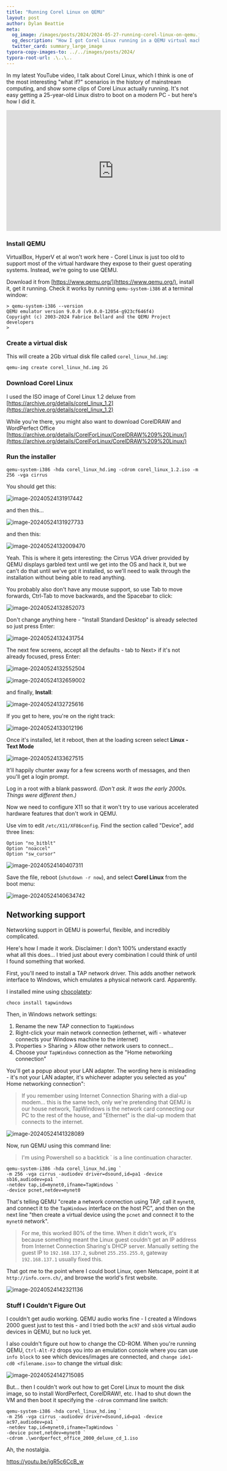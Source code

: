 ```yaml
---
title: "Running Corel Linux on QEMU"
layout: post
author: Dylan Beattie
meta:
  og_image: /images/posts/2024/2024-05-27-running-corel-linux-on-qemu.jpg
  og_description: "How I got Corel Linux running in a QEMU virtual machine on Windows 10"
  twitter_card: summary_large_image
typora-copy-images-to: ../../images/posts/2024/
typora-root-url: .\..\..
---
```


In my latest YouTube video, I talk about Corel Linux, which I think is one of the most interesting "what if?" scenarios in the history of mainstream computing, and show some clips of Corel Linux actually running. It's not easy getting a 25-year-old Linux distro to boot on a modern PC - but here's how I did it.

<iframe width="560" height="315" src="https://www.youtube.com/embed/jgR5c6CcB_w?si=YqJ7MCkju2cvo4IW" title="YouTube video player" frameborder="0" allow="accelerometer; autoplay; clipboard-write; encrypted-media; gyroscope; picture-in-picture; web-share" referrerpolicy="strict-origin-when-cross-origin" allowfullscreen></iframe>

### Install QEMU

VirtualBox, HyperV et al won't work here - Corel Linux is just too old to support most of the virtual hardware they expose to their guest operating systems. Instead, we're going to use QEMU.

Download it from [https://www.qemu.org/](https://www.qemu.org/), install it, get it running. Check it works by running `qemu-system-i386` at a terminal window:

```
> qemu-system-i386 --version
QEMU emulator version 9.0.0 (v9.0.0-12054-g923cf646f4)
Copyright (c) 2003-2024 Fabrice Bellard and the QEMU Project developers
> 
```

### Create a virtual disk

This will create a 2Gb virtual disk file called `corel_linux_hd.img`:

```
qemu-img create corel_linux_hd.img 2G
```

### Download Corel Linux

I used the ISO image of Corel Linux 1.2 deluxe from [https://archive.org/details/corel_linux_1.2](https://archive.org/details/corel_linux_1.2)

While you're there, you might also want to download CorelDRAW and WordPerfect Office [https://archive.org/details/CorelForLinux/CorelDRAW%209%20Linux/](https://archive.org/details/CorelForLinux/CorelDRAW%209%20Linux/)

### Run the installer

```
qemu-system-i386 -hda corel_linux_hd.img -cdrom corel_linux_1.2.iso -m 256 -vga cirrus
```

You should get this:

![image-20240524131917442](/images/posts/2024/image-20240524131917442.png)

and then this...

![image-20240524131927733](/images/posts/2024/image-20240524131927733.png)

and then this:

![image-20240524132009470](/images/posts/2024/image-20240524132009470.png)

Yeah. This is where it gets interesting: the Cirrus VGA driver provided by QEMU displays garbled text until we get into the OS and hack it, but we can't do that until we've got it installed, so we'll need to walk through the installation without being able to read anything.

You probably also don't have any mouse support, so use Tab to move forwards, Ctrl-Tab to move backwards, and the Spacebar to click:

![image-20240524132852073](/images/posts/2024/image-20240524132852073.png)

Don't change anything here - "Install Standard Desktop" is already selected so just press Enter:

![image-20240524132431754](/images/posts/2024/image-20240524132431754.png)

The next few screens, accept all the defaults - tab to Next> if it's not already focused, press Enter:

![image-20240524132552504](/images/posts/2024/image-20240524132552504.png)

![image-20240524132659002](/images/posts/2024/image-20240524132659002.png)

and finally, **Install**:

![image-20240524132725616](/images/posts/2024/image-20240524132725616.png)

If you get to here, you're on the right track:

![image-20240524133012196](/images/posts/2024/image-20240524133012196.png)

Once it's installed, let it reboot, then at the loading screen select **Linux - Text Mode**

![image-20240524133627515](/images/posts/2024/image-20240524133627515.png)

It'll happily chunter away for a few screens worth of messages, and then you'll get a login prompt.

Log in a root with a blank password. *(Don't ask. It was the early 2000s. Things were different then.)*

Now we need to configure X11 so that it won't try to use various accelerated hardware features that don't work in QEMU.

Use vim to edit `/etc/X11/XF86config`. Find the section called "Device", add three lines:

```
Option "no_bitblt"
Option "noaccel"
Option "sw_cursor"
```

![image-20240524140407311](/images/posts/2024/image-20240524140407311.png)

Save the file, reboot (`shutdown -r now`), and select **Corel Linux** from the boot menu:

![image-20240524140634742](/images/posts/2024/image-20240524140634742.png)

## Networking support

Networking support in QEMU is powerful, flexible, and incredibly complicated.

Here's how I made it work. Disclaimer: I don't 100% understand exactly what all this does... I tried just about every combination I could think of until I found something that worked.

First, you'll need to install a TAP network driver. This adds another network interface to Windows, which emulates a physical network card. Apparently.

I installed mine using [chocolatety](https://chocolatey.org/):

```
choco install tapwindows
```

Then, in Windows network settings:

1. Rename the new TAP connection to `TapWindows`
2. Right-click your main network connection (ethernet, wifi - whatever connects your Windows machine to the internet)
3. Properties > Sharing > Allow other network users to connect...
4. Choose your `TapWindows` connection as the "Home networking connection"

You'll get a popup about your LAN adapter. The wording here is misleading - it's not your LAN adapter, it's whichever adapter you selected as you" Home networking connection":

> If you remember using Internet Connection Sharing with a dial-up modem... this is the same tech, only we're pretending that QEMU is our house network, TapWindows is the network card connecting our PC to the rest of the house, and "Ethernet" is the dial-up modem that connects to the internet.

![image-20240524141328089](/images/posts/2024/image-20240524141328089.png)

Now, run QEMU using this command line:

> I'm using Powershell so a backtick ` is a line continuation character.

```
qemu-system-i386 -hda corel_linux_hd.img `
-m 256 -vga cirrus -audiodev driver=dsound,id=pa1 -device sb16,audiodev=pa1 `
-netdev tap,id=mynet0,ifname=TapWindows `
-device pcnet,netdev=mynet0
```

That's telling QEMU "create a network connection using TAP, call it `mynet0`, and connect it to the `TapWindows` interface on the host PC", and then on the next line "then create a virtual device using the `pcnet` and connect it to the `mynet0` network".

> For me, this worked 80% of the time. When it didn't work, it's because something meant the Linux guest couldn't get an IP address from Internet Connection Sharing's DHCP server. Manually setting the guest IP to `192.168.137.2`, subnet `255.255.255.0`, gateway `192.168.137.1` usually fixed this.

That got me to the point where I could boot Linux, open Netscape, point it at `http://info.cern.ch/`, and browse the world's first website.

![image-20240524142321136](/images/posts/2024/image-20240524142321136.png)

### Stuff I Couldn't Figure Out

I couldn't get audio working. QEMU audio works fine - I created a Windows 2000 guest just to test this - and I tried both the `ac97` and `sb16` virtual audio devices in QEMU, but no luck yet. 

I also couldn't figure out how to change the CD-ROM. When you're running QEMU, `Ctrl-Alt-F2` drops you into an emulation console where you can use `info block` to see which devices/images are connected, and `change ide1-cd0 <filename.iso>` to change the virtual disk:

![image-20240524142715085](/images/posts/2024/image-20240524142715085.png)

But... then I couldn't work out how to get Corel Linux to mount the disk image, so to install WordPerfect, CorelDRAW!, etc. I had to shut down the VM and then boot it specifying the `-cdrom` command line switch:

```
qemu-system-i386 -hda corel_linux_hd.img `
-m 256 -vga cirrus -audiodev driver=dsound,id=pa1 -device ac97,audiodev=pa1 `
-netdev tap,id=mynet0,ifname=TapWindows `
-device pcnet,netdev=mynet0 `
-cdrom .\wordperfect_office_2000_deluxe_cd_1.iso
```

Ah, the nostalgia. 



https://youtu.be/jgR5c6CcB_w





